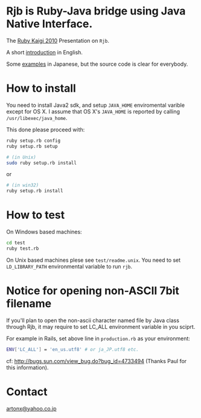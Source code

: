 # Rjb is Ruby-Java bridge using Java Native Interface.

The [Ruby Kaigi 2010](http://www.slideshare.net/artonx/j-ruby-kaigi-2010)
Presentation on `Rjb`.

A short [introduction](https://www.artonx.org/collabo/backyard/?RubyJavaBridge)
in English.

Some [examples](https://www.artonx.org/collabo/backyard/?RjbQandA) in
Japanese, but the source code is clear for everybody.

# How to install

You need to install Java2 sdk, and setup `JAVA_HOME` enviromental
varible except for OS X. I assume that OS X's `JAVA_HOME` is reported
by calling `/usr/libexec/java_home`.

This done please proceed with:

``` bash
ruby setup.rb config
ruby setup.rb setup
```

``` bash
# (in Unix)
sudo ruby setup.rb install
```

or

``` bash
# (in win32)
ruby setup.rb install
```

# How to test

On Windows based machines:

``` bash
cd test
ruby test.rb
```

On Unix based machines plese see `test/readme.unix`. You need to set
`LD_LIBRARY_PATH` environmental variable to run `rjb`.

# Notice for opening non-ASCII 7bit filename

If you'll plan to open the non-ascii character named file by Java
class through Rjb, it may require to set LC_ALL environment variable
in you sciprt.

For example in Rails, set above line in `production.rb` as your environment:

``` bash
ENV['LC_ALL'] = 'en_us.utf8' # or ja_JP.utf8 etc.
```

cf: http://bugs.sun.com/view_bug.do?bug_id=4733494
   (Thanks Paul for this information).

# Contact
artonx@yahoo.co.jp
